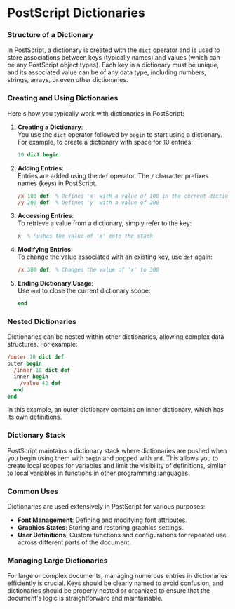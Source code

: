 # PostScript Dictionaries

### Structure of a Dictionary

In PostScript, a dictionary is created with the `dict` operator and is used to store associations between keys (typically names) and values (which can be any PostScript object types). Each key in a dictionary must be unique, and its associated value can be of any data type, including numbers, strings, arrays, or even other dictionaries.

### Creating and Using Dictionaries

Here's how you typically work with dictionaries in PostScript:

1. **Creating a Dictionary**:  
   You use the `dict` operator followed by `begin` to start using a dictionary. For example, to create a dictionary with space for 10 entries:

   ```postscript
   10 dict begin
   ```

2. **Adding Entries**:  
   Entries are added using the `def` operator. The `/` character prefixes names (keys) in PostScript.

   ```postscript
   /x 100 def  % Defines 'x' with a value of 100 in the current dictionary
   /y 200 def  % Defines 'y' with a value of 200
   ```

3. **Accessing Entries**:  
   To retrieve a value from a dictionary, simply refer to the key:

   ```postscript
   x  % Pushes the value of 'x' onto the stack
   ```

4. **Modifying Entries**:  
   To change the value associated with an existing key, use `def` again:

   ```postscript
   /x 300 def  % Changes the value of 'x' to 300
   ```

5. **Ending Dictionary Usage**:  
   Use `end` to close the current dictionary scope:

   ```postscript
   end
   ```

### Nested Dictionaries

Dictionaries can be nested within other dictionaries, allowing complex data structures. For example:

```postscript
/outer 10 dict def
outer begin
  /inner 10 dict def
  inner begin
    /value 42 def
  end
end
```

In this example, an outer dictionary contains an inner dictionary, which has its own definitions.

### Dictionary Stack

PostScript maintains a dictionary stack where dictionaries are pushed when you begin using them with `begin` and popped with `end`. This allows you to create local scopes for variables and limit the visibility of definitions, similar to local variables in functions in other programming languages.

### Common Uses

Dictionaries are used extensively in PostScript for various purposes:
- **Font Management**: Defining and modifying font attributes.
- **Graphics States**: Storing and restoring graphics settings.
- **User Definitions**: Custom functions and configurations for repeated use across different parts of the document.

### Managing Large Dictionaries

For large or complex documents, managing numerous entries in dictionaries efficiently is crucial. Keys should be clearly named to avoid confusion, and dictionaries should be properly nested or organized to ensure that the document's logic is straightforward and maintainable.

